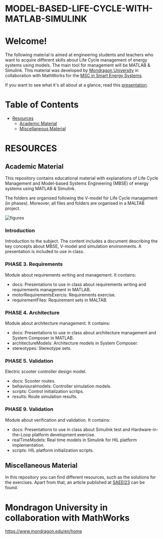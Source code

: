 # MODEL-BASED-LIFE-CYCLE-WITH-MATLAB-SIMULINK
# **Welcome!**

The following material is aimed at engineering students and teachers who want to acquire different skills about Life Cycle management of energy systems using models. The main tool for management will be MATLAB & Simulink.
This material was developed by [Mondragon University](https://www.mondragon.edu/en/home) in collaboration with MathWorks for the [MSC in Smart Energy Systems](https://www.mondragon.edu/en/master-degree-smart-energy-systems).

If you want to see what it's all about at a glance, read this [presentation](https://github.com/MU-MATHWORKS/MODEL-BASED-LIFE-CYCLE-WITH-MATLAB-SIMULINK/blob/main/Miscellaneous/Subject%20introduction%20and%20description%20for%20teachers.pptx).

# **Table of Contents**

- [Resources](#resources)
  - [Academic Material](#academic-material)
  - [Miscellaneous Material](#miscellaneous-material)


# **RESOURCES**

## **Academic Material**

This repository contains educational material with explanations of Life Cycle Management and Model-based Systems Engineering (MBSE)
of energy systems using MATLAB & Simulink.

The folders are organised following the V-model for Life Cycle management (in phases). Moreover, all files and folders are organised in a MALTAB project.

![figures](https://github.com/MU-MATHWORKS/MODEL-BASED-LIFE-CYCLE-WITH-MATLAB-SIMULINK/assets/109138609/6f1f1897-a605-4e12-be16-4723e0da5cb5)

### **Introduction**
Introduction to the subject. The content includes a document describing the key concepts about MBSE, V-model and simulation environments. A presentation is included to use in class.

### **PHASE 3. Requirements**
Module about requirements writing and management. It contains:
- docs: Presentations to use in class about requirements writing and requirements management in MATLAB.
- motorRequirementsExercis: Requirements exercise.
- requirementFiles: Requirement sets in MALTAB. 
### **PHASE 4. Architecture**
Module about architecture management. It contains:
- docs: Presentations to use in class about architecture management and System Composer in MATLAB.
- architectureModels: Architecture models in System Composer.
- stereotypes: Stereotype sets.

### **PHASE 5. Validation**
Electric scooter controller design model.
- docs: Scooter routes.
- behaviouralmodels: Controller simulation models.
- scripts: Control initialization scritps.
- results: Route simulation results.
  
### **PHASE 9. Validation**
Module about verification and validation. It contains:
- docs: Presentations to use in class about Simulink test and Hardware-in-the-Loop platform development exercise.
- realTimeModels: Real time models in Simulink for HIL platform implementation.
- scripts: HIL platform initialization scripts.
  
## **Miscellaneous Material**

In this repository you can find different resources, such as the solutions for the exercises. Apart from that, an article published at [SAEEI23](https://www.saaei.org/ediciones/edicion2023/) can be found. 

# **Mondragon University in collaboration with MathWorks**
https://www.mondragon.edu/en/home
